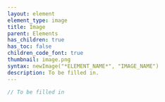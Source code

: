 ```yaml
---
layout: element
element_type: image
title: Image
parent: Elements
has_children: true
has_toc: false
children_code_font: true
thumbnail: image.png
syntax: newImage("*ELEMENT_NAME*", "IMAGE_NAME")
description: To be filled in.
---
```


```javascript
// To be filled in
```

